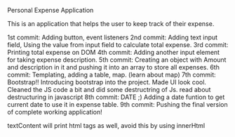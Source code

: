 Personal Expense Application

This is an application that helps the user to keep track of their expense.

1st commit: Adding button, event listeners
2nd commit: Adding text input field, Using the value from input field to calculate total expense.
3rd commit: Printing total expense on DOM
4th commit: Adding another input element for taking expense description.
5th commit: Creating an object with Amount and description in it and pushing it into an array to store all expenses.
6th commit: Templating, adding a table, map. (learn about map)
7th commit: Bootstrap!!
Introducing bootstrap into the project. Made UI look cool.
Cleaned the JS code a bit and did some destructring of Js.
read about destructuring in javascript
8th commit: DATE ;)
Adding a date funtion to get current date to use it in expense table.
9th commit: Pushing the final version of complete working application!

textContent will print html tags as well, avoid this by using innerHtml